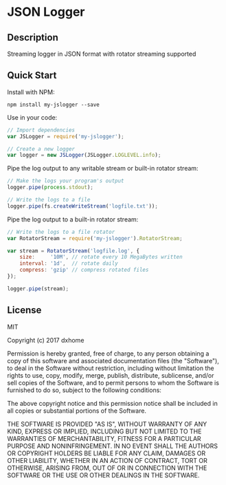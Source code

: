 JSON Logger
===============

Description
---
Streaming logger in JSON format with rotator streaming supported

Quick Start
-----------

Install with NPM:

```
npm install my-jslogger --save
```

Use in your code:

```js
// Import dependencies
var JSLogger = require('my-jslogger');

// Create a new logger
var logger = new JSLogger(JSLogger.LOGLEVEL.info);

```

Pipe the log output to any writable stream or built-in rotator stream:

```js
// Make the logs your program's output
logger.pipe(process.stdout);

// Write the logs to a file
logger.pipe(fs.createWriteStream('logfile.txt'));
```

Pipe the log output to a built-in rotator stream:

```js
// Write the logs to a file rotator
var RotatorStream = require('my-jslogger').RotatorStream;

var stream = RotatorStream('logfile.log', {
    size:     '10M', // rotate every 10 MegaBytes written
    interval: '1d',  // rotate daily
    compress: 'gzip' // compress rotated files
});

logger.pipe(stream);
```

License
-------

MIT

Copyright (c) 2017 dxhome

Permission is hereby granted, free of charge, to any person obtaining a copy
of this software and associated documentation files (the "Software"), to deal
in the Software without restriction, including without limitation the rights
to use, copy, modify, merge, publish, distribute, sublicense, and/or sell
copies of the Software, and to permit persons to whom the Software is
furnished to do so, subject to the following conditions:

The above copyright notice and this permission notice shall be included in all
copies or substantial portions of the Software.

THE SOFTWARE IS PROVIDED "AS IS", WITHOUT WARRANTY OF ANY KIND, EXPRESS OR
IMPLIED, INCLUDING BUT NOT LIMITED TO THE WARRANTIES OF MERCHANTABILITY,
FITNESS FOR A PARTICULAR PURPOSE AND NONINFRINGEMENT. IN NO EVENT SHALL THE
AUTHORS OR COPYRIGHT HOLDERS BE LIABLE FOR ANY CLAIM, DAMAGES OR OTHER
LIABILITY, WHETHER IN AN ACTION OF CONTRACT, TORT OR OTHERWISE, ARISING FROM,
OUT OF OR IN CONNECTION WITH THE SOFTWARE OR THE USE OR OTHER DEALINGS IN THE
SOFTWARE.
